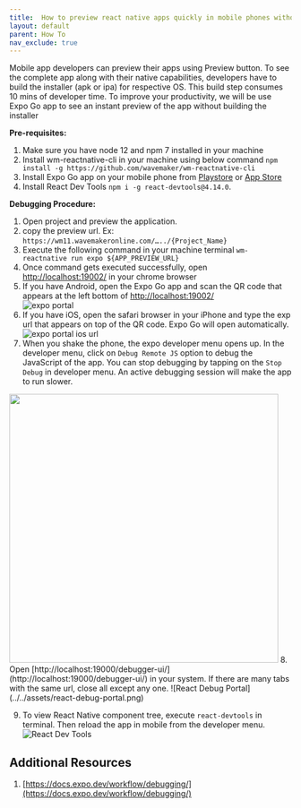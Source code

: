 ```yaml
---
title:  How to preview react native apps quickly in mobile phones without building installers?
layout: default
parent: How To
nav_exclude: true
---
```


Mobile app developers can preview their apps using Preview button. To see the complete app along with their native capabilities, developers have to build the installer (apk or ipa) for respective OS. This build step consumes 10 mins of developer time. To improve your productivity, we will be use Expo Go app to see an instant preview of the app without building the installer

**Pre-requisites:**

1. Make sure you have node 12 and npm 7 installed in your machine
2. Install wm-reactnative-cli in your machine using below command
 ```npm install -g https://github.com/wavemaker/wm-reactnative-cli```
3. Install Expo Go app on your mobile phone from [Playstore](https://play.google.com/store/apps/details?id=host.exp.exponent) or [App Store](https://apps.apple.com/us/app/expo-go/id982107779)
4. Install React Dev Tools `npm i -g react-devtools@4.14.0`.

**Debugging Procedure:**

1. Open project and preview the application.
2. copy the preview url. Ex: ```https://wm11.wavemakeronline.com/…../{Project_Name}```
3. Execute the following command in your machine terminal
   ```wm-reactnative run expo ${APP_PREVIEW_URL}```
4. Once command gets executed successfully, open [http://localhost:19002/](http://localhost:19002/) in your chrome browser
5. If  you have Android, open the Expo Go app and scan the QR code that appears at the left bottom of [http://localhost:19002/](http://localhost:19002/)  
![expo portal](../../assets/expo-portal-qr-code.png)
6. If you have iOS, open the safari browser in your iPhone and type the exp url that appears on top of the QR code. Expo Go will open automatically.
![expo portal ios url](../../assets/expo-portal-ios-link.png)
7. When you shake the phone, the expo developer menu opens up. In the developer menu, click on `Debug Remote JS` option to debug the JavaScript of the app. You can stop debugging by tapping on the `Stop Debug` in developer menu. An active debugging session will make the app to run slower.
<img src="../../assets/expo-developer-menu.png" style="height:480px">
8. Open [http://localhost:19000/debugger-ui/](http://localhost:19000/debugger-ui/) in your system. If there are many tabs with the same url, close all except any one.
![React Debug Portal](../../assets/react-debug-portal.png)

9. To view React Native component tree, execute `react-devtools` in terminal. Then reload the app in mobile from the developer menu.
![React Dev Tools](../../assets/react-dev-tools.png)

## Additional Resources
1. [https://docs.expo.dev/workflow/debugging/](https://docs.expo.dev/workflow/debugging/)